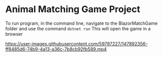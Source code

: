 # Animal Matching Game Project


To run program, in the command line, navigate to the BlazorMatchGame folder and use the command
```dotnet run```
This will open the game in a browser

https://user-images.githubusercontent.com/59797227/147892356-ff8485d6-74b9-4a13-a36c-7b8cb92fb589.mp4

